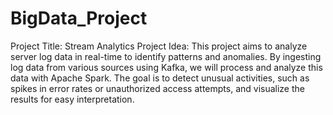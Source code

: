 # BigData_Project

Project Title:
Stream Analytics
Project Idea:
This project aims to analyze server log data in real-time to identify patterns and anomalies. By ingesting
log data from various sources using Kafka, we will process and analyze this data with Apache Spark.
The goal is to detect unusual activities, such as spikes in error rates or unauthorized access attempts,
and visualize the results for easy interpretation.
